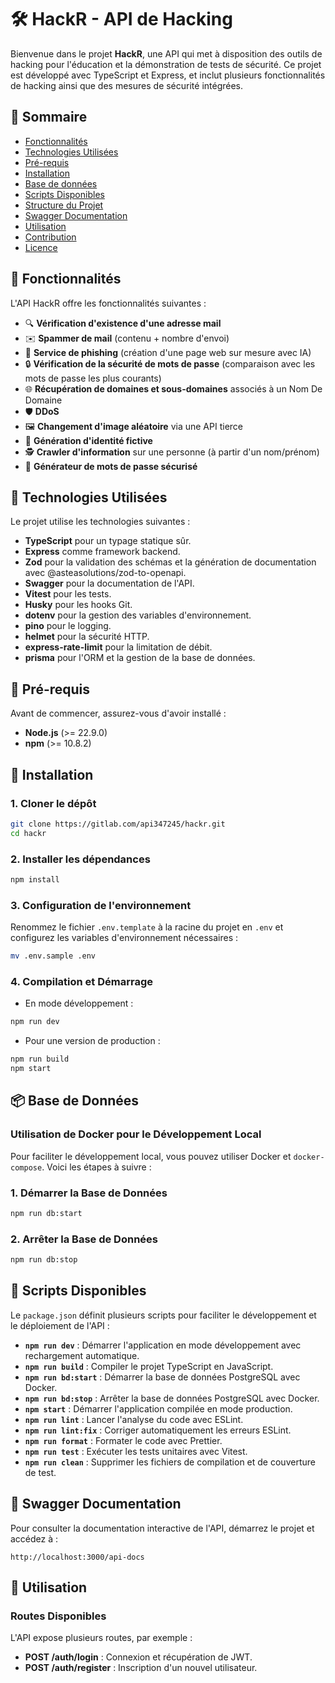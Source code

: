 
# 🛠️ HackR - API de Hacking

Bienvenue dans le projet **HackR**, une API qui met à disposition des outils de hacking pour l'éducation et la démonstration de tests de sécurité. Ce projet est développé avec TypeScript et Express, et inclut plusieurs fonctionnalités de hacking ainsi que des mesures de sécurité intégrées.

## 📑 Sommaire
- [Fonctionnalités](#fonctionnalités)
- [Technologies Utilisées](#technologies-utilisées)
- [Pré-requis](#pré-requis)
- [Installation](#installation)
- [Base de données](#base-de-données)
- [Scripts Disponibles](#scripts-disponibles)
- [Structure du Projet](#structure-du-projet)
- [Swagger Documentation](#swagger-documentation)
- [Utilisation](#utilisation)
- [Contribution](#contribution)
- [Licence](#licence)

## 🎯 Fonctionnalités
L'API HackR offre les fonctionnalités suivantes :
- 🔍 **Vérification d'existence d'une adresse mail**
- ✉️ **Spammer de mail** (contenu + nombre d'envoi)
- 🎣 **Service de phishing** (création d'une page web sur mesure avec IA)
- 🔒 **Vérification de la sécurité de mots de passe** (comparaison avec les mots de passe les plus courants)
- 🌐 **Récupération de domaines et sous-domaines** associés à un Nom De Domaine
- 🛡️ **DDoS**
- 🖼️ **Changement d'image aléatoire** via une API tierce
- 📇 **Génération d'identité fictive**
- 🕵️ **Crawler d'information** sur une personne (à partir d'un nom/prénom)
- 🔑 **Générateur de mots de passe sécurisé**

## 🔧 Technologies Utilisées
Le projet utilise les technologies suivantes :
- **TypeScript** pour un typage statique sûr.
- **Express** comme framework backend.
- **Zod** pour la validation des schémas et la génération de documentation avec @asteasolutions/zod-to-openapi.
- **Swagger** pour la documentation de l'API.
- **Vitest** pour les tests.
- **Husky** pour les hooks Git.
- **dotenv** pour la gestion des variables d'environnement.
- **pino** pour le logging.
- **helmet** pour la sécurité HTTP.
- **express-rate-limit** pour la limitation de débit.
- **prisma** pour l'ORM et la gestion de la base de données.

## 📝 Pré-requis
Avant de commencer, assurez-vous d'avoir installé :
- **Node.js** (>= 22.9.0)
- **npm** (>= 10.8.2)

## 🚀 Installation
### 1. Cloner le dépôt
```bash
git clone https://gitlab.com/api347245/hackr.git
cd hackr
```

### 2. Installer les dépendances
```bash
npm install
```

### 3. Configuration de l'environnement
Renommez le fichier `.env.template` à la racine du projet en `.env` et configurez les variables d'environnement nécessaires :
```bash
mv .env.sample .env
```

### 4. Compilation et Démarrage
- En mode développement :
```bash
npm run dev
```

- Pour une version de production :
```bash
npm run build
npm start
```

## 📦 Base de Données
### Utilisation de Docker pour le Développement Local

Pour faciliter le développement local, vous pouvez utiliser Docker et `docker-compose`. Voici les étapes à suivre :

### 1. Démarrer la Base de Données
```bash
npm run db:start
```

### 2. Arrêter la Base de Données
```bash
npm run db:stop
```

## 📜 Scripts Disponibles
Le `package.json` définit plusieurs scripts pour faciliter le développement et le déploiement de l'API :
- **`npm run dev`** : Démarrer l'application en mode développement avec rechargement automatique.
- **`npm run build`** : Compiler le projet TypeScript en JavaScript.
- **`npm run bd:start`** : Démarrer la base de données PostgreSQL avec Docker.
- **`npm run bd:stop`** : Arrêter la base de données PostgreSQL avec Docker.
- **`npm start`** : Démarrer l'application compilée en mode production.
- **`npm run lint`** : Lancer l'analyse du code avec ESLint.
- **`npm run lint:fix`** : Corriger automatiquement les erreurs ESLint.
- **`npm run format`** : Formater le code avec Prettier.
- **`npm run test`** : Exécuter les tests unitaires avec Vitest.
- **`npm run clean`** : Supprimer les fichiers de compilation et de couverture de test.

## 📖 Swagger Documentation
Pour consulter la documentation interactive de l'API, démarrez le projet et accédez à :
```
http://localhost:3000/api-docs
```

## 🚀 Utilisation
### Routes Disponibles
L'API expose plusieurs routes, par exemple :
- **POST /auth/login** : Connexion et récupération de JWT.
- **POST /auth/register** : Inscription d'un nouvel utilisateur.
